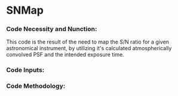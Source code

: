 # SNMap

### Code Necessity and Nunction:

This code is the result of the need to map the S/N ratio for a given astronomical instrument, by utilizing 
it's calculated atmospherically convolved PSF and the intended exposure time.

### Code Inputs:

### Code Methodology: